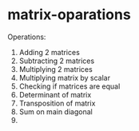 # matrix-oparations

Operations:
1. Adding 2 matrices
2. Subtracting 2 matrices
3. Multiplying 2 matrices
4. Multiplying matrix by scalar
5. Checking if matrices are equal
6. Determinant of matrix
7. Transposition of matrix
8. Sum on main diagonal
9. 
